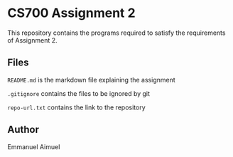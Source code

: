 # CS700 Assignment 2

This repository contains the programs required to satisfy the requirements of Assignment 2.


## Files
`README.md` is the markdown file explaining the assignment

`.gitignore` contains the files to be ignored by git

`repo-url.txt` contains the link to the repository


## Author

Emmanuel Aimuel